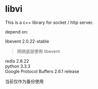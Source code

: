 # libvi
This is a c++ library for socket / http server.

depend on:

libevent 2.0.22-stable <br/>
<blockquote>
网络底层使用 libevent
</blockquote>
redis 2.8.22 <br/>
python 3.3.3 <br/>
Google Protocol Buffers 2.6.1 release <br/>

当前仅作为备份使用
